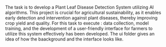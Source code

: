 The task is to develop a Plant Leaf Disease Detection System utilizing AI algorithms. This project is crucial for agricultural sustainability, as it enables early detection and intervention against plant diseases, thereby improving crop yield and quality. 
For this task to execute : data collection, model training, and the development of a user-friendly interface for farmers to utilize this system effectively has been developed.
The ui folder gives an idea of how the baackground and the interface looks like. 
